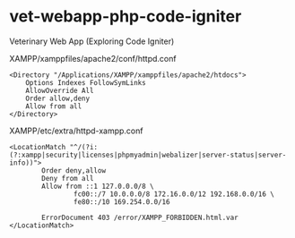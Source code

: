 vet-webapp-php-code-igniter
===========================

Veterinary Web App (Exploring Code Igniter) 

XAMPP/xamppfiles/apache2/conf/httpd.conf

```
<Directory "/Applications/XAMPP/xamppfiles/apache2/htdocs">
    Options Indexes FollowSymLinks
    AllowOverride All
    Order allow,deny
    Allow from all
</Directory>
```

XAMPP/etc/extra/httpd-xampp.conf

```
<LocationMatch "^/(?i:(?:xampp|security|licenses|phpmyadmin|webalizer|server-status|server-info))">
        Order deny,allow
        Deny from all
        Allow from ::1 127.0.0.0/8 \
                fc00::/7 10.0.0.0/8 172.16.0.0/12 192.168.0.0/16 \
                fe80::/10 169.254.0.0/16

        ErrorDocument 403 /error/XAMPP_FORBIDDEN.html.var
</LocationMatch>
```



